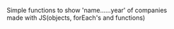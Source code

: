 Simple functions to show 'name......year' of companies<br/>
made with JS(objects, forEach's and functions)
